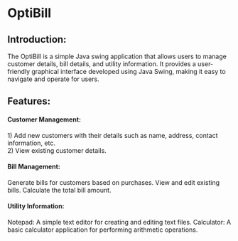 # OptiBill

<h2>Introduction:</h2>
The OptiBill is a simple Java swing application that allows users to manage customer details, bill details, and utility information. It provides a user-friendly graphical interface developed using Java Swing, making it easy to navigate and operate for users.

<h2>Features:</h2>

<h4>Customer Management:</h4>
1) Add new customers with their details such as name, address, contact information, etc.<br>
2) View existing customer details.

<h4>Bill Management:</h4>
Generate bills for customers based on purchases.
View and edit existing bills.
Calculate the total bill amount.

<h4>Utility Information:</h4>
Notepad: A simple text editor for creating and editing text files.
Calculator: A basic calculator application for performing arithmetic operations.

